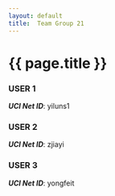 ```yaml
---
layout: default
title:  Team Group 21
---
```


# {{ page.title }}


### USER 1
***UCI Net ID***: yiluns1  

### USER 2
***UCI Net ID***: zjiayi  

### USER 3
***UCI Net ID***: yongfeit  
